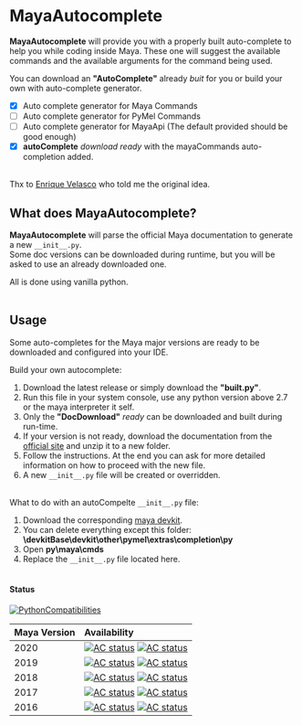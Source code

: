 
# MayaAutocomplete
**MayaAutocomplete** will provide you with a properly built auto-complete to help you while coding inside Maya. These one will suggest the available commands and the available arguments for the command being used.

You can download an **"AutoComplete"** already _buit_ for you or build your own with auto-complete generator.

- [x] Auto complete generator for Maya Commands
- [ ] Auto complete generator for PyMel Commands
- [ ] Auto complete generator for MayaApi (The default provided should be good enough)
- [x] **autoComplete** _download ready_ with the mayaCommands auto-completion added.<br /><br />

Thx to [Enrique Velasco](https://github.com/enriquevelmai) who told me the original idea.

## What does MayaAutocomplete?
**MayaAutocomplete** will parse the official Maya documentation to generate a new `__init__.py`.  
Some doc versions can be downloaded during runtime, but you will be asked to use an already downloaded one.  

All is done using vanilla python.<br /><br />


## Usage  
Some auto-completes for the Maya major versions are ready to be downloaded and configured into your IDE.

Build your own autocomplete:
1. Download the latest release or simply download the **"built.py"**.
2. Run this file in your system console, use any python version above 2.7 or the maya interpreter it self.
3. Only the **"DocDownload"** _ready_ can be downloaded and built during run-time.
4. If your version is not ready, download the documentation from the [official site](https://knowledge.autodesk.com/support/maya/troubleshooting/caas/downloads/content/download-install-maya-product-help.html) and unzip it to a new folder.
5. Follow the instructions. At the end you can ask for more detailed information on how to proceed with the new file.
6. A new `__init__.py` file will be created or overridden.<br /><br />


What to do with an autoCompelte `__init__.py` file:
1. Download the corresponding [maya devkit](https://www.autodesk.com/developer-network/platform-technologies/maya).
2. You can delete everything except this folder: **\devkitBase\devkit\other\pymel\extras\completion\py**
3. Open **py\maya\cmds**
4. Replace the `__init__.py` file located here.<br /><br />


#### Status

[![PythonCompatibilities](https://img.shields.io/badge/python-2.7%20%7C%203.x-blue)](https://www.python.org/downloads/)


| Maya Version | Availability
|:----------|:-----
| 2020 | [![AC status](https://img.shields.io/badge/AutoComplete-Built-brightgreen)](autoCompleteVersions/2020py) [![AC status](https://img.shields.io/badge/DocDownload-Ready-brightgreen)]()
| 2019 | [![AC status](https://img.shields.io/badge/AutoComplete-Built-brightgreen)](autoCompleteVersions/2019py) [![AC status](https://img.shields.io/badge/DocDownload-Ready-brightgreen)]()
| 2018 | [![AC status](https://img.shields.io/badge/AutoComplete-Built-brightgreen)](autoCompleteVersions/2018py) [![AC status](https://img.shields.io/badge/DocDownload-Ready-brightgreen)]()
| 2017 | [![AC status](https://img.shields.io/badge/AutoComplete-Built-red)]() [![AC status](https://img.shields.io/badge/DocDownload-Ready-brightgreen)]()
| 2016 | [![AC status](https://img.shields.io/badge/AutoComplete-Built-red)]() [![AC status](https://img.shields.io/badge/DocDownload-Ready-brightgreen)]()
